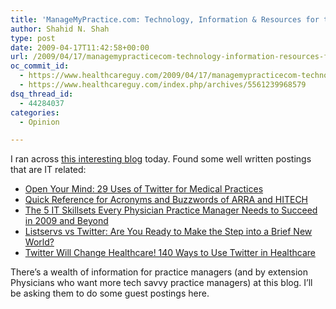 ```yaml
---
title: 'ManageMyPractice.com: Technology, Information & Resources for the Medical Practice Manager'
author: Shahid N. Shah
type: post
date: 2009-04-17T11:42:58+00:00
url: /2009/04/17/managemypracticecom-technology-information-resources-for-the-medical-practice-manager/
oc_commit_id:
  - https://www.healthcareguy.com/2009/04/17/managemypracticecom-technology-information-resources-for-the-medical-practice-manager/1478770477
  - https://www.healthcareguy.com/index.php/archives/5561239968579
dsq_thread_id:
  - 44284037
categories:
  - Opinion

---
```

I ran across [this interesting blog][1] today. Found some well written postings that are IT related:

  * [Open Your Mind: 29 Uses of Twitter for Medical Practices][2] 
  * [Quick Reference for Acronyms and Buzzwords of ARRA and HITECH][3] 
  * [The 5 IT Skillsets Every Physician Practice Manager Needs to Succeed in 2009 and Beyond][4] 
  * [Listservs vs Twitter: Are You Ready to Make the Step into a Brief New World?][5] 
  * [Twitter Will Change Healthcare! 140 Ways to Use Twitter in Healthcare][6] 

There’s a wealth of information for practice managers (and by extension Physicians who want more tech savvy practice managers) at this blog. I’ll be asking them to do some guest postings here.

 [1]: http://www.managemypractice.com/
 [2]: http://www.managemypractice.com/open-your-mind-29-uses-of-twitter-for-medical-practices/
 [3]: http://www.managemypractice.com/quick-reference-for-acronyms-and-buzzwords-of-arra-and-hitech/
 [4]: http://www.managemypractice.com/the-5-it-skillsets-every-physician-practice-manager-needs-to-succeed-in-2009-and-beyond/
 [5]: http://www.managemypractice.com/listservs-vs-twitter-are-you-ready-to-make-the-step-into-a-brief-new-world/
 [6]: http://www.managemypractice.com/twitter-will-change-healthcare-140-ways-to-use-twitter-in-healthcare/